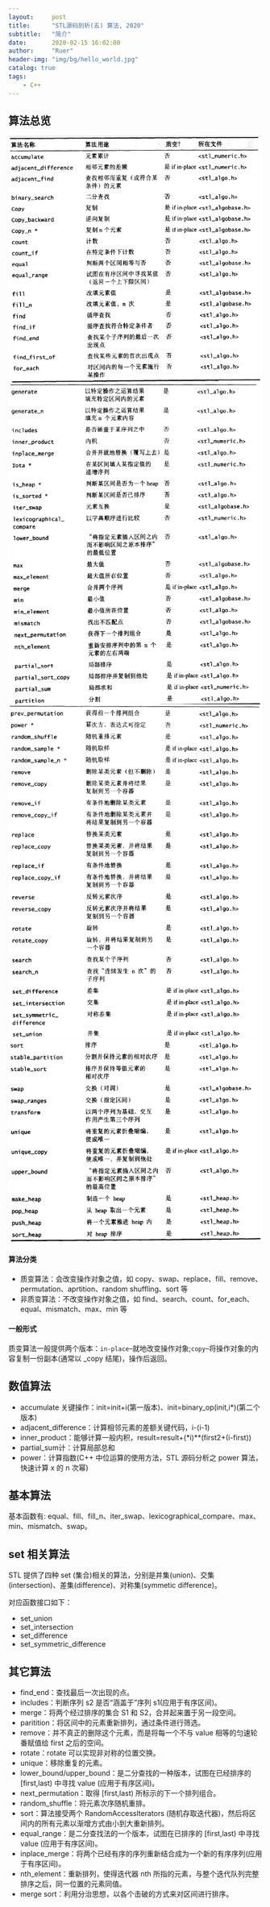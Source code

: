 ```yaml
---
layout:     post
title:      "STL源码剖析(五) 算法, 2020"
subtitle:   "简介"
date:       2020-02-15 16:02:00
author:     "Ruer"
header-img: "img/bg/hello_world.jpg"
catalog: true
tags:
    - C++
---
```


## 算法总览

![1](/img/C++/STL/算法总览1.png)
![2](/img/C++/STL/算法总览2.png)
![3](/img/C++/STL/算法总览3.png)
![4](/img/C++/STL/算法总览4.png)

#### 算法分类

* 质变算法：会改变操作对象之值，如 copy、swap、replace、fill、remove、permutation、aprtition、random shuffling、sort 等
* 非质变算法：不改变操作对象之值，如 find、search、count、for_each、equal、mismatch、max、min 等

#### 一般形式

质变算法一般提供两个版本：`in-place`–就地改变操作对象;`copy`–将操作对象的内容复制一份副本(通常以 _copy 结尾)，操作后返回。

## 数值算法

* accumulate 关键操作：init=init+i(第一版本)、init=binary_op(init,i*)(第二个版本)
* adjacent_difference：计算相邻元素的差额关键代码，i-(i-1)
* inner_product：能够计算一般内积，result=result+(*i)**(first2+(i-first))
* partial_sum计：计算局部总和
* power：计算指数(C++ 中位运算的使用方法，STL 源码分析之 power 算法，快速计算 x 的 n 次幂)

## 基本算法

基本函数有: equal、fill、fill_n、iter_swap、lexicographical_compare、max、min、mismatch、swap。

## set 相关算法

STL 提供了四种 set (集合)相关的算法，分别是并集(union)、交集(intersection)、差集(difference)、对称集(symmetic difference)。

对应函数接口如下：

* set_union
* set_intersection
* set_difference
* set_symmetric_difference

## 其它算法

* find_end：查找最后一次出现的点。
* includes：判断序列 s2 是否“涵盖于”序列 s1(应用于有序区间)。
* merge：将两个经过排序的集合 S1 和 S2，合并起来置于另一段空间。
* paritition：将区间中的元素重新排列，通过条件进行筛选。
* remove：并不真正的删除这个元素，而是将每一个不与 value 相等的匀速轮番赋值给 first 之后的空间。
* rotate：rotate 可以实现非对称的位置交换。
* unique：移除重复的元素。
* lower_bound/upper_bound：是二分查找的一种版本，试图在已经排序的 [first,last) 中寻找 value (应用于有序区间)。
* next_permutation：取得 [first,last) 所标示的下一个排列组合。
* random_shuffle：将元素次序随机重排。
* sort：算法接受两个 RandomAccesslterators (随机存取迭代器)，然后将区间内的所有元素以渐增方式由小到大重新排列。
* equal_range：是二分查找法的一个版本，试图在已排序的 [first,last) 中寻找 value (应用于有序区间)。
* inplace_merge：将两个已经有序的序列重新结合成为一个新的有序序列(应用于有序区间)。
* nth_element：重新排列，使得迭代器 nth 所指的元素，与整个迭代队列完整排序之后，同一位置的元素同值。
* merge sort：利用分治思想，以各个击破的方式来对区间进行排序。